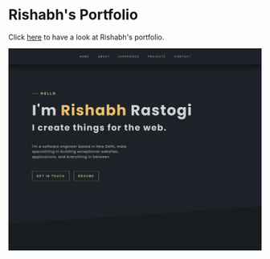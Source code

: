 # Rishabh's Portfolio

Click [here](https://rishabhrastogi.netlify.app/) to have a look at Rishabh's portfolio.

![Preview](https://github.com/rishabh0211/portfolio/blob/master/src/images/portfolio_og.png?raw=true)
